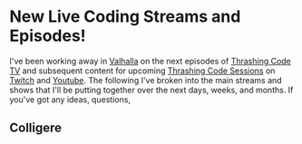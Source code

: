 # New Live Coding Streams and Episodes!

I've been working away in [Valhalla]() on the next episodes of [Thrashing Code TV]() and subsequent content for upcoming [Thrashing Code Sessions]() on [Twitch]() and [Youtube](). The following I've broken into the main streams and shows that I'll be putting together over the next days, weeks, and months. If you've got any ideas, questions, 

## Colligere